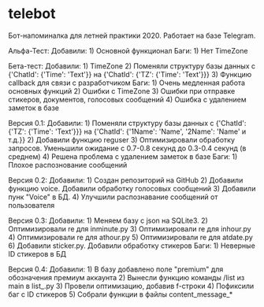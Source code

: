 # telebot

Бот-напоминалка для летней практики 2020. Работает на базе Telegram.

Альфа-Тест:
    Добавили:
        1) Основной функционал
    Баги:
        1) Нет TimeZone

Бета-тест:
    Добавили:
        1) TimeZone
        2) Поменяли структуру базы данных с {'ChatId': {'Time': 'Text'}} на {'ChatId': {'TZ': {'Time': 'Text'}}}
        3) Функцию callback для связи с разработчиком
    Баги:
        1) Очень медленная работа основных функций
        2) Ошибки с TimeZone
        3) Ошибки при отправке стикеров, документов, голосовых сообщений
        4) Ошибка с удалением заметок в базе

Версия 0.1:
    Добавили:
        1) Поменяли структуру базы данных с {'ChatId': {'TZ': {'Time': 'Text'}}} на {'ChatId': {'1Name': 'Name', '2Name': 'Name' и т.д.}}
        2) Добавили функцию reguser
        3) Оптимизировали обработку запросов. Уменьшили ожидание с 0.7-0.8 секунд до 0.3-0.4 секунд (в среднем)
        4) Решена проблема с удалением заметок в базе
    Баги:
        1) Плохое распознование сообщений

Версия 0.2:
    Добавили:
        1) Создан репозиторий на GitHub
        2) Добавили функцию voice. Добавили обработку голосовых сообщений
        3) Добавили пунк "Voice" в БД.
        4) Улучшили распознавание сообщений от пользователя

Версия 0.3:
    Добавили:
        1) Меняем базу с json на SQLite3.
        2) Оптимизировали re для inminute.py
        3) Оптимизировали re для inhour.py
        4) Оптимизировали re для athour.py
        5) Оптимизировали re для atdate.py
        6) Добавили sticker.py. Добавили обработку стикеров
    Баги:
        1) Неверные ID стикеров в БД

Версия 0.4:
    Добавили:
        1) В базу добавлено поле "premium" для обозначения премиум аккаунта
        2) Вынесли функцию команды /list из main в list_.py
        3) Провели оптимизацию, добавив f-строки
        4) Пофиксили баг с ID стикеров
        5) Собрали функции в файлы content_message_*